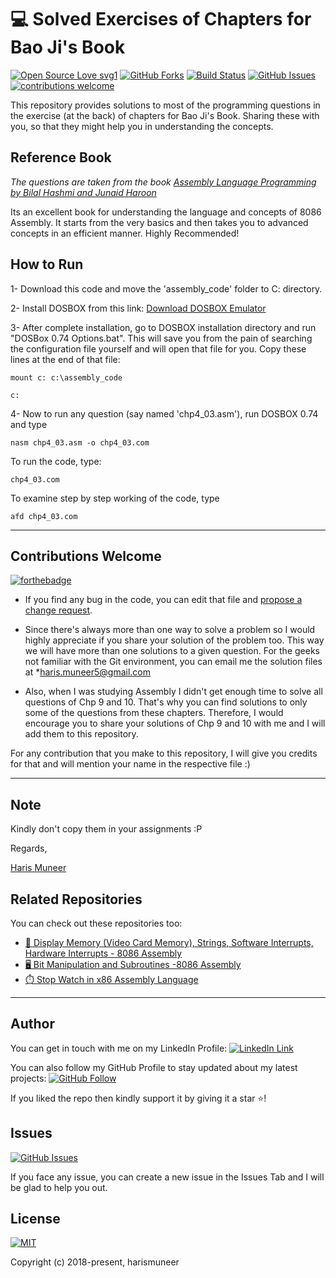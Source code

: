 # 💻 Solved Exercises of Chapters for Bao Ji's Book

[![Open Source Love svg1](https://badges.frapsoft.com/os/v1/open-source.svg?v=103)](#)
[![GitHub Forks](https://img.shields.io/github/forks/harismuneer/BelalHashmi-Assembly-Exercise-Solutions.svg?style=social&label=Fork&maxAge=2592000)](https://www.github.com/harismuneer/BelalHashmi-Assembly-Exercise-Solutions/fork)
[![Build Status](https://semaphoreapp.com/api/v1/projects/d4cca506-99be-44d2-b19e-176f36ec8cf1/128505/badge.svg)](#)
[![GitHub Issues](https://img.shields.io/github/issues/harismuneer/BelalHashmi-Assembly-Exercise-Solutions.svg?style=flat&label=Issues&maxAge=2592000)](https://www.github.com/harismuneer/BelalHashmi-Assembly-Exercise-Solutions/issues)
[![contributions welcome](https://img.shields.io/badge/contributions-welcome-brightgreen.svg?style=flat&label=Contributions&colorA=red&colorB=black	)](#)




This repository provides solutions to most of the programming questions in the exercise (at the back) of chapters for Bao Ji's Book. Sharing these with you, so that they might help you in understanding the concepts. 

## Reference Book

*The questions are taken from the book [Assembly Language Programming by Bilal Hashmi and Junaid Haroon](https://onlinebookpoint.blogspot.com/2016/10/assembly-language-programming-delivered.html)*

Its an excellent book for understanding the language and concepts of 8086 Assembly. It starts from the very basics and then takes you to advanced concepts in an efficient manner. Highly Recommended!

## How to Run
1- Download this code and move the 'assembly_code' folder to C: directory.

2- Install DOSBOX from this link: [Download DOSBOX Emulator](https://www.dosbox.com/download.php?main=1)

3- After complete installation, go to DOSBOX installation directory and run "DOSBox 0.74 Options.bat". This will save you from the pain       of searching the configuration file yourself and will open that file for you.
Copy these lines at the end of that file:
```
mount c: c:\assembly_code 
```  
```
c:
```
4- Now to run any question (say named 'chp4_03.asm'), run DOSBOX 0.74 and type
```
nasm chp4_03.asm -o chp4_03.com  
```

To run the code, type:

```
chp4_03.com
```

To examine step by step working of the code, type

```
afd chp4_03.com
```

-----------------------------------------------
## Contributions Welcome
[![forthebadge](https://forthebadge.com/images/badges/built-with-love.svg)](#)

- If you find any bug in the code, you can edit that file and [propose a change request](https://help.github.com/articles/editing-files-in-another-user-s-repository/). 

- Since there's always more than one way to solve a problem so I would highly appreciate if you share your solution of the problem too. This way we will have more than one solutions to a given question. For the geeks not familiar with the Git environment, you can email me the solution files at *haris.muneer5@gmail.com

- Also, when I was studying Assembly I didn't get enough time to solve all questions of Chp 9 and 10. That's why you can find solutions to only some of the questions from these chapters. Therefore, I would encourage you to share your solutions of Chp 9 and 10 with me 
and I will add them to this repository. 

For any contribution that you make to this repository, I will give you credits for that and will mention your name in the respective file :)


-----------------------------------------------

## Note
Kindly don't copy them in your assignments :P  

Regards,

[Haris Muneer](https://www.linkedin.com/in/harismuneer/)

## Related Repositories
You can check out these repositories too:

- [📌 Display Memory (Video Card Memory), Strings, Software Interrupts, Hardware Interrupts - 8086 Assembly](https://github.com/harismuneer/Graphical-Display-Memory-and-Software_Hardware-Interrupts-x86_Assembly)
- [🖥️ Bit Manipulation and Subroutines -8086 Assembly](https://github.com/harismuneer/Bit-Manipulation-and-Subroutines-8086_Assembly)
- [⏱️ Stop Watch in x86 Assembly Language](https://github.com/harismuneer/Stop-Watch_x86-Assembly)

-----------------------------------------------


## Author
You can get in touch with me on my LinkedIn Profile: [![LinkedIn Link](https://img.shields.io/badge/Connect-harismuneer-blue.svg?logo=linkedin&longCache=true&style=social&label=Connect
)](https://www.linkedin.com/in/harismuneer)

You can also follow my GitHub Profile to stay updated about my latest projects: [![GitHub Follow](https://img.shields.io/badge/Connect-harismuneer-blue.svg?logo=Github&longCache=true&style=social&label=Follow)](https://github.com/harismuneer)

If you liked the repo then kindly support it by giving it a star ⭐!


## Issues
[![GitHub Issues](https://img.shields.io/github/issues/harismuneer/BelalHashmi-Assembly-Exercise-Solutions.svg?style=flat&label=Issues&maxAge=2592000)](https://www.github.com/harismuneer/BelalHashmi-Assembly-Exercise-Solutions/issues)

If you face any issue, you can create a new issue in the Issues Tab and I will be glad to help you out.

## License
[![MIT](https://img.shields.io/cocoapods/l/AFNetworking.svg?style=style&label=License&maxAge=2592000)](../master/LICENSE)

Copyright (c) 2018-present, harismuneer                                                        
